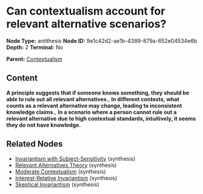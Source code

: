 # Can contextualism account for relevant alternative scenarios?

**Node Type:** antithesis
**Node ID:** 9e1c42d2-ae1b-4389-879a-652e04534e6b
**Depth:** 2
**Terminal:** No

**Parent:** [Contextualism](contextualism.md)

## Content

**A principle suggests that if someone knows something, they should be able to rule out all relevant alternatives.**, **In different contexts, what counts as a relevant alternative may change, leading to inconsistent knowledge claims.**, **In a scenario where a person cannot rule out a relevant alternative due to high contextual standards, intuitively, it seems they do not have knowledge.**

## Related Nodes

- [Invariantism with Subject-Sensitivity](invariantism-with-subject-sensitivity.md) (synthesis)
- [Relevant Alternatives Theory](relevant-alternatives-theory.md) (synthesis)
- [Moderate Contextualism](moderate-contextualism.md) (synthesis)
- [Interest-Relative Invariantism](interest-relative-invariantism.md) (synthesis)
- [Skeptical Invariantism](skeptical-invariantism.md) (synthesis)
